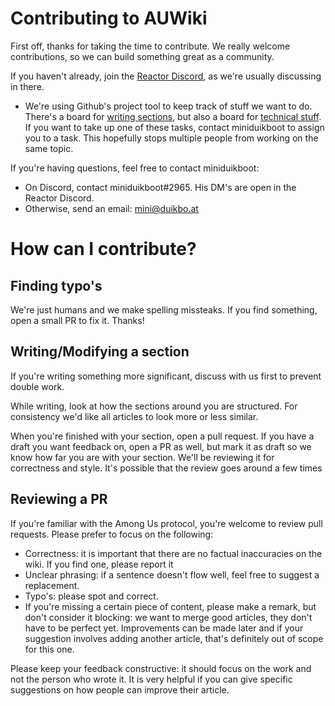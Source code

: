 # Contributing to AUWiki

First off, thanks for taking the time to contribute. We really welcome contributions, so we can build something great as a community.

If you haven't already, join the [Reactor Discord](https://reactor.gg/discord), as we're usually discussing in there.

- We're using Github's project tool to keep track of stuff we want to do. There's a board for [writing sections](https://github.com/auwiki/auwiki/projects/1), but also a board for [technical stuff](https://github.com/auwiki/auwiki/projects/2). If you want to take up one of these tasks, contact miniduikboot to assign you to a task. This hopefully stops multiple people from working on the same topic.

If you're having questions, feel free to contact miniduikboot:

- On Discord, contact miniduikboot#2965. His DM's are open in the Reactor Discord.
- Otherwise, send an email: mini@duikbo.at

# How can I contribute?

## Finding typo's

We're just humans and we make spelling missteaks. If you find something, open a small PR to fix it. Thanks!

## Writing/Modifying a section

If you're writing something more significant, discuss with us first to prevent double work.

While writing, look at how the sections around you are structured. For consistency we'd like all articles to look more or less similar.

When you're finished with your section, open a pull request. If you have a draft you want feedback on, open a PR as well, but mark it as draft so we know how far you are with your section. We'll be reviewing it for correctness and style. It's possible that the review goes around a few times

## Reviewing a PR

If you're familiar with the Among Us protocol, you're welcome to review pull requests. Please prefer to focus on the following:

- Correctness: it is important that there are no factual inaccuracies on the wiki. If you find one, please report it
- Unclear phrasing: if a sentence doesn't flow well, feel free to suggest a replacement.
- Typo's: please spot and correct.
- If you're missing a certain piece of content, please make a remark, but don't consider it blocking: we want to merge good articles, they don't have to be perfect yet. Improvements can be made later and if your suggestion involves adding another article, that's definitely out of scope for this one.

Please keep your feedback constructive: it should focus on the work and not the person who wrote it. It is very helpful if you can give specific suggestions on how people can improve their article.
